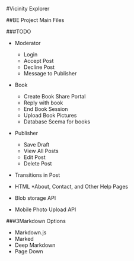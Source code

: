#Vicinity Explorer

##BE Project Main Files

###TODO

- Moderator
  - Login
  - Accept Post
  - Decline Post
  - Message to Publisher

- Book
  - Create Book Share Portal
  - Reply with book
  - End Book Session
  - Upload Book Pictures
  - Database Scema for books

- Publisher
  - Save Draft
  - View All Posts
  - Edit Post
  - Delete Post

- Transitions in Post
- HTML *About, Contact, and Other Help Pages
- Blob storage API
- Mobile Photo Upload API




###3Markdown Options

- Markdown.js
- Marked
- Deep Markdown
- Page Down
